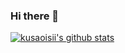 ### Hi there 👋

<!--
**kusaoisii/kusaoisii** is a ✨ _special_ ✨ repository because its `README.md` (this file) appears on your GitHub profile.

Here are some ideas to get you started:

- 🔭 I’m currently working on ...
- 🌱 I’m currently learning ...
- 👯 I’m looking to collaborate on ...
- 🤔 I’m looking for help with ...
- 💬 Ask me about ...
- 📫 How to reach me: ...
- 😄 Pronouns: ...
- ⚡ Fun fact: ...
-->

[![kusaoisii's github stats](https://github-readme-stats.vercel.app/api?username=kusaoisii&show_icons=true&theme=radical)](https://github.com/anuraghazra/github-readme-stats)
